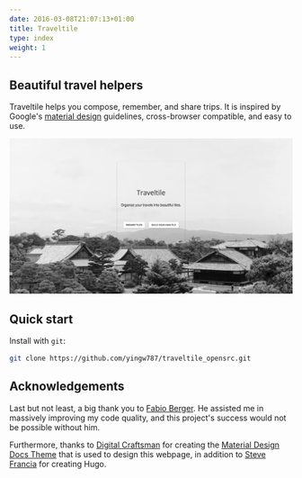 ```yaml
---
date: 2016-03-08T21:07:13+01:00
title: Traveltile
type: index
weight: 1
---
```


## Beautiful travel helpers

Traveltile helps you compose, remember, and share trips. It is inspired by Google's [material design](https://www.google.com/design/spec/material-design/introduction.html)
guidelines, cross-browser compatible, and easy to use.

![Traveltile Home Page Screenshot](/images/traveltile_home_page.png)

## Quick start

Install with `git`:

```sh
git clone https://github.com/yingw787/traveltile_opensrc.git
```

## Acknowledgements

Last but not least, a big thank you to [Fabio Berger](https://github.com/fabioberger). He assisted me in massively improving my code quality, and this project's success would not be possible without him.

Furthermore, thanks to [Digital Craftsman](https://github.com/digitalcraftsman) for creating the [Material Design Docs Theme](https://github.com/digitalcraftsman/hugo-material-docs) that is used to design this webpage, in addition to [Steve Francia](https://github.com/spf13) for creating Hugo.
